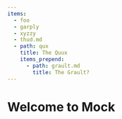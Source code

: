```yaml
---
items:
  - foo
  - garply
  - xyzzy
  - thud.md
  - path: qux
    title: The Quux
    items_prepend:
      - path: grault.md
        title: The Grault?
---
```

# Welcome to Mock
